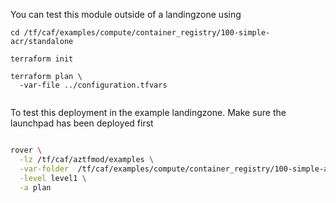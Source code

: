 You can test this module outside of a landingzone using

```
cd /tf/caf/examples/compute/container_registry/100-simple-acr/standalone

terraform init

terraform plan \
  -var-file ../configuration.tfvars 


```

To test this deployment in the example landingzone. Make sure the launchpad has been deployed first

```bash

rover \
  -lz /tf/caf/aztfmod/examples \
  -var-folder  /tf/caf/examples/compute/container_registry/100-simple-acr/ \
  -level level1 \
  -a plan

```